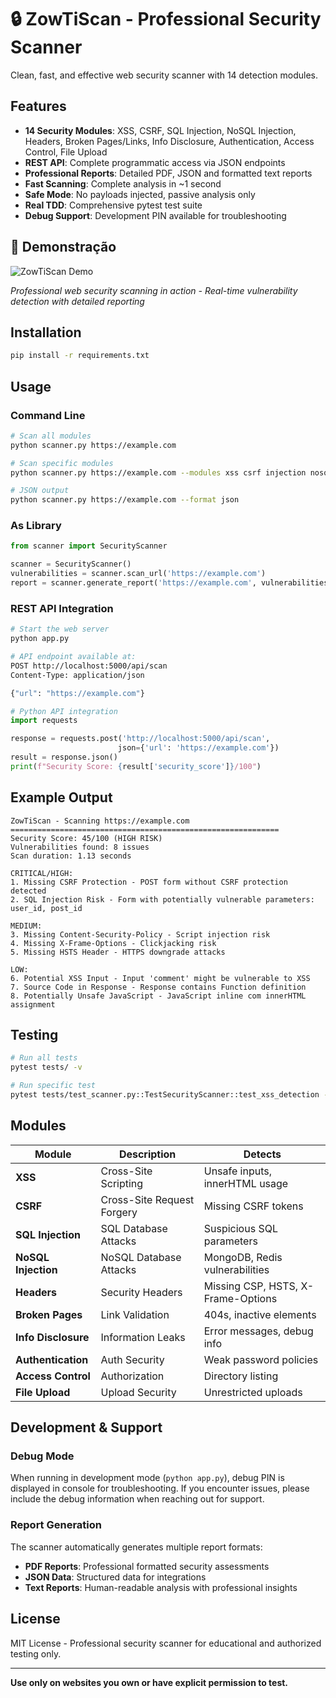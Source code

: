 # 🔒 ZowTiScan - Professional Security Scanner

Clean, fast, and effective web security scanner with 14 detection modules.

## Features

- **14 Security Modules**: XSS, CSRF, SQL Injection, NoSQL Injection, Headers, Broken Pages/Links, Info Disclosure, Authentication, Access Control, File Upload
- **REST API**: Complete programmatic access via JSON endpoints
- **Professional Reports**: Detailed PDF, JSON and formatted text reports
- **Fast Scanning**: Complete analysis in ~1 second
- **Safe Mode**: No payloads injected, passive analysis only
- **Real TDD**: Comprehensive pytest test suite
- **Debug Support**: Development PIN available for troubleshooting

## 📸 Demonstração

![ZowTiScan Demo](Demonstração/Gravando-2025-09-29-115632.gif)

*Professional web security scanning in action - Real-time vulnerability detection with detailed reporting*

## Installation

```bash
pip install -r requirements.txt
```

## Usage

### Command Line
```bash
# Scan all modules
python scanner.py https://example.com

# Scan specific modules
python scanner.py https://example.com --modules xss csrf injection nosql_injection headers

# JSON output
python scanner.py https://example.com --format json
```

### As Library
```python
from scanner import SecurityScanner

scanner = SecurityScanner()
vulnerabilities = scanner.scan_url('https://example.com')
report = scanner.generate_report('https://example.com', vulnerabilities)
```

### REST API Integration
```bash
# Start the web server
python app.py

# API endpoint available at:
POST http://localhost:5000/api/scan
Content-Type: application/json

{"url": "https://example.com"}
```

```python
# Python API integration
import requests

response = requests.post('http://localhost:5000/api/scan', 
                        json={'url': 'https://example.com'})
result = response.json()
print(f"Security Score: {result['security_score']}/100")
```

## Example Output

```
ZowTiScan - Scanning https://example.com
============================================================
Security Score: 45/100 (HIGH RISK)
Vulnerabilities found: 8 issues
Scan duration: 1.13 seconds

CRITICAL/HIGH:
1. Missing CSRF Protection - POST form without CSRF protection detected
2. SQL Injection Risk - Form with potentially vulnerable parameters: user_id, post_id

MEDIUM:
3. Missing Content-Security-Policy - Script injection risk
4. Missing X-Frame-Options - Clickjacking risk
5. Missing HSTS Header - HTTPS downgrade attacks

LOW:
6. Potential XSS Input - Input 'comment' might be vulnerable to XSS
7. Source Code in Response - Response contains Function definition
8. Potentially Unsafe JavaScript - JavaScript inline com innerHTML assignment
```

## Testing

```bash
# Run all tests
pytest tests/ -v

# Run specific test
pytest tests/test_scanner.py::TestSecurityScanner::test_xss_detection -v
```

## Modules

| Module | Description | Detects |
|--------|-------------|---------|
| **XSS** | Cross-Site Scripting | Unsafe inputs, innerHTML usage |
| **CSRF** | Cross-Site Request Forgery | Missing CSRF tokens |
| **SQL Injection** | SQL Database Attacks | Suspicious SQL parameters |
| **NoSQL Injection** | NoSQL Database Attacks | MongoDB, Redis vulnerabilities |
| **Headers** | Security Headers | Missing CSP, HSTS, X-Frame-Options |
| **Broken Pages** | Link Validation | 404s, inactive elements |
| **Info Disclosure** | Information Leaks | Error messages, debug info |
| **Authentication** | Auth Security | Weak password policies |
| **Access Control** | Authorization | Directory listing |
| **File Upload** | Upload Security | Unrestricted uploads |

## Development & Support

### Debug Mode
When running in development mode (`python app.py`), debug PIN is displayed in console for troubleshooting. If you encounter issues, please include the debug information when reaching out for support.

### Report Generation
The scanner automatically generates multiple report formats:
- **PDF Reports**: Professional formatted security assessments
- **JSON Data**: Structured data for integrations
- **Text Reports**: Human-readable analysis with professional insights

## License

MIT License - Professional security scanner for educational and authorized testing only.

---

**Use only on websites you own or have explicit permission to test.**